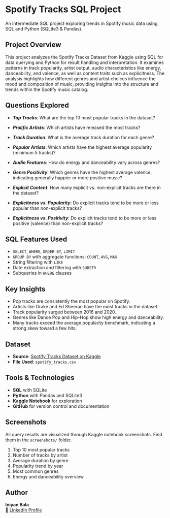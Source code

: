 # Spotify Tracks SQL Project

An intermediate SQL project exploring trends in Spotify music data using SQL and Python (SQLite3 & Pandas).

##  Project Overview

This project analyzes the Spotify Tracks Dataset from Kaggle using SQL for data querying and Python for result handling and interpretation. It examines patterns in track popularity, artist output, audio characteristics like energy, danceability, and valence, as well as content traits such as explicitness. The analysis highlights how different genres and artist choices influence the mood and composition of music, providing insights into the structure and trends within the Spotify music catalog.

##  Questions Explored

- ***Top Tracks***: What are the top 10 most popular tracks in the dataset?

- ***Prolific Artists***: Which artists have released the most tracks?
  
- ***Track Duration***: What is the average track duration for each genre?

- ***Popular Artists***: Which artists have the highest average popularity (minimum 5 tracks)?
  
- ***Audio Features***: How do energy and danceability vary across genres?

- ***Genre Positivity***: Which genres have the highest average valence, indicating generally happier or more positive music?

- ***Explicit Content***: How many explicit vs. non-explicit tracks are there in the dataset?

- ***Explicitness vs. Popularity***: Do explicit tracks tend to be more or less popular than non-explicit tracks?
  
- ***Explicitness vs. Positivity***: Do explicit tracks tend to be more or less positive (valence) than non-explicit tracks?


##  SQL Features Used

- `SELECT`, `WHERE`, `ORDER BY`, `LIMIT`
- `GROUP BY` with aggregate functions: `COUNT`, `AVG`, `MAX`
- String filtering with `LIKE`
- Date extraction and filtering with `SUBSTR`
- Subqueries in `WHERE` clauses

##  Key Insights

- Pop tracks are consistently the most popular on Spotify.
- Artists like Drake and Ed Sheeran have the most tracks in the dataset.
- Track popularity surged between 2016 and 2020.
- Genres like Dance Pop and Hip-Hop show high energy and danceability.
- Many tracks exceed the average popularity benchmark, indicating a strong skew toward a few hits.

## Dataset

- **Source**: [Spotify Tracks Dataset on Kaggle](https://www.kaggle.com/datasets/maharshipandya/-spotify-tracks-dataset)  
- **File Used**: `spotify_tracks.csv`


##  Tools & Technologies

- **SQL** with SQLite
- **Python** with Pandas and SQLite3
- **Kaggle Notebook** for exploration
- **GitHub** for version control and documentation

##  Screenshots

All query results are visualized through Kaggle notebook screenshots. Find them in the `screenshots/` folder.

1. Top 10 most popular tracks  
2. Number of tracks by artist  
3. Average duration by genre  
4. Popularity trend by year  
5. Most common genres  
6. Energy and danceability overview  

##  Author

**Iniyan Bala**  
📎 [LinkedIn Profile](https://www.linkedin.com/in/iniyan-bala-5832345a/)
